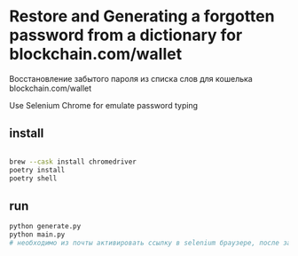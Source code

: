 #  Restore and Generating a forgotten password from a dictionary for blockchain.com/wallet

Восстановление забытого пароля из списка слов для кошелька blockchain.com/wallet

Use Selenium Chrome for emulate password typing 

## install

```bash

brew --cask install chromedriver
poetry install
poetry shell

```

## run

```bash
python generate.py
python main.py
# необходимо из почты активировать ссылку в selenium браузере, после запуска main

```
